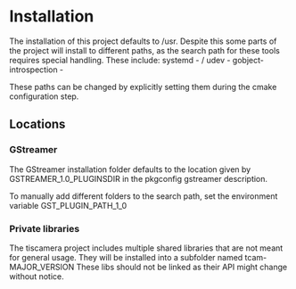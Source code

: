 
# Installation

The installation of this project defaults to /usr.
Despite this some parts of the project will install to different paths,
as the search path for these tools requires special handling.
These include:
systemd - /
udev -
gobject-introspection -

These paths can be changed by explicitly setting them during the cmake configuration step.

## Locations

### GStreamer

The GStreamer installation folder defaults to the location given by GSTREAMER_1.0_PLUGINSDIR
in the pkgconfig gstreamer description.

To manually add different folders to the search path, set the environment variable GST_PLUGIN_PATH_1_0

### Private libraries

The tiscamera project includes multiple shared libraries that are not meant for general usage.
They will be installed into a subfolder named tcam-MAJOR_VERSION
These libs should not be linked as their API might change without notice.
